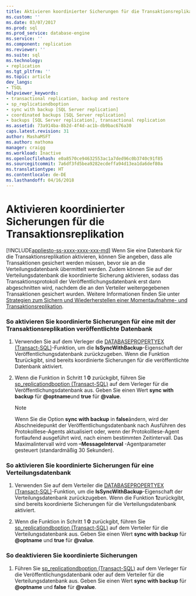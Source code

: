 ```yaml
---
title: Aktivieren koordinierter Sicherungen für die Transaktionsreplikation | Microsoft-Dokumentation
ms.custom: ''
ms.date: 03/07/2017
ms.prod: sql
ms.prod_service: database-engine
ms.service: ''
ms.component: replication
ms.reviewer: ''
ms.suite: sql
ms.technology:
- replication
ms.tgt_pltfrm: ''
ms.topic: article
dev_langs:
- TSQL
helpviewer_keywords:
- transactional replication, backup and restore
- sp_replicationdboption
- sync with backup [SQL Server replication]
- coordinated backups [SQL Server replication]
- backups [SQL Server replication], transactional replication
ms.assetid: 73a914ba-8b2d-4f4d-ac1b-db9bac676a30
caps.latest.revision: 31
author: MashaMSFT
ms.author: mathoma
manager: craigg
ms.workload: Inactive
ms.openlocfilehash: e0a8570ce94632553ac1a7ded96c0b3740c91f85
ms.sourcegitcommit: 7a6df3fd5bea9282ecdeffa94d13ea1da6def80a
ms.translationtype: HT
ms.contentlocale: de-DE
ms.lasthandoff: 04/16/2018
---
```

# <a name="enable-coordinated-backups-for-transactional-replication"></a>Aktivieren koordinierter Sicherungen für die Transaktionsreplikation
[!INCLUDE[appliesto-ss-xxxx-xxxx-xxx-md](../../../includes/appliesto-ss-xxxx-xxxx-xxx-md.md)]
  Wenn Sie eine Datenbank für die Transaktionsreplikation aktivieren, können Sie angeben, dass alle Transaktionen gesichert werden müssen, bevor sie an die Verteilungsdatenbank übermittelt werden. Zudem können Sie auf der Verteilungsdatenbank die koordinierte Sicherung aktivieren, sodass das Transaktionsprotokoll der Veröffentlichungsdatenbank erst dann abgeschnitten wird, nachdem die an den Verteiler weitergegebenen Transaktionen gesichert wurden. Weitere Informationen finden Sie unter [Strategien zum Sichern und Wiederherstellen einer Momentaufnahme- und Transaktionsreplikation](../../../relational-databases/replication/administration/strategies-for-backing-up-and-restoring-snapshot-and-transactional-replication.md).  
  
### <a name="to-enable-coordinated-backups-for-a-database-published-with-transactional-replication"></a>So aktivieren Sie koordinierte Sicherungen für eine mit der Transaktionsreplikation veröffentlichte Datenbank  
  
1.  Verwenden Sie auf dem Verleger die [DATABASEPROPERTYEX &#40;Transact-SQL&#41;](../../../t-sql/functions/databasepropertyex-transact-sql.md)-Funktion, um die **IsSyncWithBackup**-Eigenschaft der Veröffentlichungsdatenbank zurückzugeben. Wenn die Funktion **1**zurückgibt, sind bereits koordinierte Sicherungen für die veröffentlichte Datenbank aktiviert.  
  
2.  Wenn die Funktion in Schritt 1 **0** zurückgibt, führen Sie [sp_replicationdboption &#40;Transact-SQL&#41;](../../../relational-databases/system-stored-procedures/sp-replicationdboption-transact-sql.md) auf dem Verleger für die Veröffentlichungsdatenbank aus. Geben Sie einen Wert **sync with backup** für **@optname**und **true** für **@value**.  
  
    > [!NOTE]  
    >  Wenn Sie die Option **sync with backup** in **false**ändern, wird der Abschneidepunkt der Veröffentlichungsdatenbank nach Ausführen des Protokolllese-Agents aktualisiert oder, wenn der Protokolllese-Agent fortlaufend ausgeführt wird, nach einem bestimmten Zeitintervall. Das Maximalintervall wird vom **–MessageInterval** -Agentparameter gesteuert (standardmäßig 30 Sekunden).  
  
### <a name="to-enable-coordinated-backups-for-a-distribution-database"></a>So aktivieren Sie koordinierte Sicherungen für eine Verteilungsdatenbank  
  
1.  Verwenden Sie auf dem Verteiler die [DATABASEPROPERTYEX &#40;Transact-SQL&#41;](../../../t-sql/functions/databasepropertyex-transact-sql.md)-Funktion, um die **IsSyncWithBackup**-Eigenschaft der Verteilungsdatenbank zurückzugeben. Wenn die Funktion **1**zurückgibt, sind bereits koordinierte Sicherungen für die Verteilungsdatenbank aktiviert.  
  
2.  Wenn die Funktion in Schritt 1 **0** zurückgibt, führen Sie [sp_replicationdboption &#40;Transact-SQL&#41;](../../../relational-databases/system-stored-procedures/sp-replicationdboption-transact-sql.md) auf dem Verteiler für die Verteilungsdatenbank aus. Geben Sie einen Wert **sync with backup** für **@optname** und **true** für **@value**.  
  
### <a name="to-disable-coordinated-backups"></a>So deaktivieren Sie koordinierte Sicherungen  
  
1.  Führen Sie [sp_replicationdboption &#40;Transact-SQL&#41;](../../../relational-databases/system-stored-procedures/sp-replicationdboption-transact-sql.md) auf dem Verleger für die Veröffentlichungsdatenbank oder auf dem Verteiler für die Verteilungsdatenbank aus. Geben Sie einen Wert **sync with backup** für **@optname** und **false** für **@value**.  
  
  
